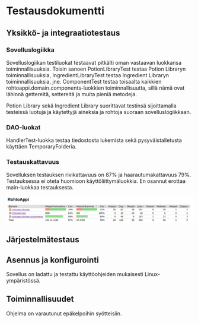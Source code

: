 # Testausdokumentti

## Yksikkö- ja integraatiotestaus

### Sovelluslogiikka

Sovelluslogiikan testiluokat testaavat pitkälti oman vastaavan luokkansa toiminnallisuuksia. Toisin sanoen PotionLibraryTest testaa Potion Libraryn toiminnallisuuksia, IngredientLibraryTest testaa Ingredient Libraryn toiminnallisuuksia, jne. ComponentTest testaa toisaalta kaikkien rohtoappi.domain.components-luokkien toiminnallisuutta, sillä nämä ovat lähinnä gettereitä, settereitä ja muita pieniä metodeja.

Potion Library sekä Ingredient Library suorittavat testinsä sijoittamalla testeissä luotuja ja käytettyjä aineksia ja rohtoja suoraan sovelluslogiikkaan.

### DAO-luokat

HandlerTest-luokka testaa tiedostosta lukemista sekä pysyväistalletusta käyttäen TemporaryFolderia.


### Testauskattavuus

Sovelluksen testauksen rivikattavuus on 87% ja haarautumakattavuus 79%. Testauksessa ei oteta huomioon käyttöliittymäluokkia. En osannut erottaa main-luokkaa testauksesta.

![JacocoReport](https://github.com/ikylios/ot-harjoitustyo/blob/master/dokumentointi/jacocoresults.png)


## Järjestelmätestaus

## Asennus ja konfigurointi

Sovellus on ladattu ja testattu käyttöohjeiden mukaisesti Linux-ympäristössä.

## Toiminnallisuudet

Ohjelma on varautunut epäkelpoihin syötteisiin.
